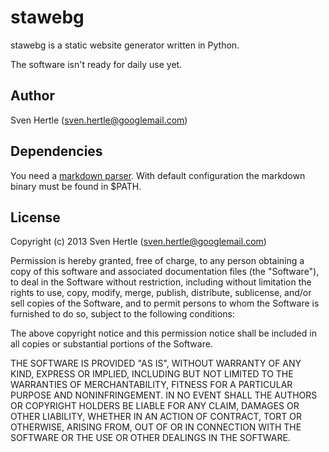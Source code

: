 stawebg
=======

stawebg is a static website generator written in Python.

The software isn't ready for daily use yet.

Author
------

Sven Hertle (<sven.hertle@googlemail.com>)

Dependencies
------------

You need a [markdown parser](http://daringfireball.net/projects/markdown/).
With default configuration the markdown binary must be found in $PATH.

License
-------

Copyright (c) 2013 Sven Hertle (<sven.hertle@googlemail.com>)

Permission is hereby granted, free of charge, to any person obtaining a copy of
this software and associated documentation files (the "Software"), to deal in
the Software without restriction, including without limitation the rights to
use, copy, modify, merge, publish, distribute, sublicense, and/or sell copies of
the Software, and to permit persons to whom the Software is furnished to do so,
subject to the following conditions:

The above copyright notice and this permission notice shall be included in all
copies or substantial portions of the Software.

THE SOFTWARE IS PROVIDED "AS IS", WITHOUT WARRANTY OF ANY KIND, EXPRESS OR
IMPLIED, INCLUDING BUT NOT LIMITED TO THE WARRANTIES OF MERCHANTABILITY, FITNESS
FOR A PARTICULAR PURPOSE AND NONINFRINGEMENT. IN NO EVENT SHALL THE AUTHORS OR
COPYRIGHT HOLDERS BE LIABLE FOR ANY CLAIM, DAMAGES OR OTHER LIABILITY, WHETHER
IN AN ACTION OF CONTRACT, TORT OR OTHERWISE, ARISING FROM, OUT OF OR IN
CONNECTION WITH THE SOFTWARE OR THE USE OR OTHER DEALINGS IN THE SOFTWARE.
